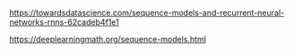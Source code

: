 



















https://towardsdatascience.com/sequence-models-and-recurrent-neural-networks-rnns-62cadeb4f1e1

https://deeplearningmath.org/sequence-models.html